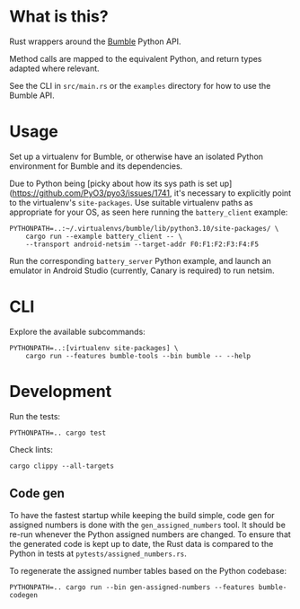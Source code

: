 # What is this?

Rust wrappers around the [Bumble](https://github.com/google/bumble) Python API.

Method calls are mapped to the equivalent Python, and return types adapted where
relevant.

See the CLI in `src/main.rs` or the `examples` directory for how to use the
Bumble API.

# Usage

Set up a virtualenv for Bumble, or otherwise have an isolated Python environment
for Bumble and its dependencies.

Due to Python being
[picky about how its sys path is set up](https://github.com/PyO3/pyo3/issues/1741,
it's necessary to explicitly point to the virtualenv's `site-packages`. Use
suitable virtualenv paths as appropriate for your OS, as seen here running
the `battery_client` example:

```
PYTHONPATH=..:~/.virtualenvs/bumble/lib/python3.10/site-packages/ \
    cargo run --example battery_client -- \
    --transport android-netsim --target-addr F0:F1:F2:F3:F4:F5
```

Run the corresponding `battery_server` Python example, and launch an emulator in
Android Studio (currently, Canary is required) to run netsim.

# CLI

Explore the available subcommands:

```
PYTHONPATH=..:[virtualenv site-packages] \
    cargo run --features bumble-tools --bin bumble -- --help
```

# Development

Run the tests:

```
PYTHONPATH=.. cargo test
```

Check lints:

```
cargo clippy --all-targets
```

## Code gen

To have the fastest startup while keeping the build simple, code gen for
assigned numbers is done with the `gen_assigned_numbers` tool. It should
be re-run whenever the Python assigned numbers are changed. To ensure that the
generated code is kept up to date, the Rust data is compared to the Python
in tests at `pytests/assigned_numbers.rs`.

To regenerate the assigned number tables based on the Python codebase:

```
PYTHONPATH=.. cargo run --bin gen-assigned-numbers --features bumble-codegen
```